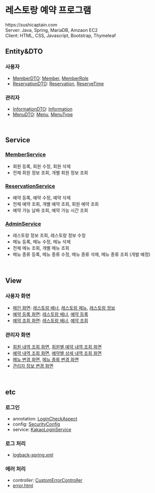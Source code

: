 <h1>레스토랑 예약 프로그램</h1>
https://sushicaptain.com <br>
Server: Java, Spring, MariaDB, Amzaon EC2 <br>
Client: HTML, CSS, Javascript, Bootstrap, Thymeleaf <br>

<h2>Entity&DTO</h2>
    <h3>사용자</h3>
    <ul>
        <li>
            <a href="/src/main/java/com/example/sushi/dto/user/MemberDTO.java">MemberDTO</a>:
            <a href="/src/main/java/com/example/sushi/entity/user/Member.java">Member</a>,
            <a href="/src/main/java/com/example/sushi/entity/user/MemberRole.java">MemberRole</a>
        </li>
        <li>
            <a href="/src/main/java/com/example/sushi/dto/user/ReservationDTO.java">ReservationDTO</a>:
            <a href="/src/main/java/com/example/sushi/entity/user/Reservation.java">Reservation</a>,
            <a href="/src/main/java/com/example/sushi/entity/user/ReserveTime.java">ReserveTime</a>
        </li>
    </ul>
    <h3>관리자</h3>
    <ul>
        <li>
            <a href="/src/main/java/com/example/sushi/dto/admin/InformationDTO.java">InformationDTO</a>:
            <a href="/src/main/java/com/example/sushi/entity/admin/Information.java">Information</a>
        </li>
        <li>
            <a href="/src/main/java/com/example/sushi/dto/admin/MenuDTO.java">MenuDTO</a>:
            <a href="/src/main/java/com/example/sushi/entity/admin/Menu.java">Menu</a>,
            <a href="/src/main/java/com/example/sushi/entity/admin/MenuType.java">MenuType</a>
        </li>
    </ul>
<br>

<h2>Service</h2>
    <h3><a href="/src/main/java/com/example/sushi/service/MemberServiceImpl.java">MemberService</a></h3>
    <ul>
        <li>회원 등록, 회원 수정, 회원 삭제</li>
        <li>전체 회원 정보 조회, 개별 회원 정보 조회</li>
    </ul>
    <h3><a href="/src/main/java/com/example/sushi/service/ReservationServiceImpl.java">ReservationService</a></h3>
    <ul>
        <li>예약 등록, 예약 수정, 예약 삭제</li>
        <li>전체 예약 조회, 개별 예약 조회, 회원 예약 조회</li>
        <li>예약 가능 날짜 조회, 예약 가능 시간 조회</li>
    </ul>
    <h3><a href="/src/main/java/com/example/sushi/service/AdminServiceImpl.java">AdminService</a></h3>
    <ul>
        <li>레스토랑 정보 조회, 레스토랑 정보 수정</li>
        <li>메뉴 등록, 메뉴 수정, 메뉴 삭제</li>
        <li>전체 메뉴 조회, 개별 메뉴 조회</li>
        <li>메뉴 종류 등록, 메뉴 종류 수정, 메뉴 종류 삭제, 메뉴 종류 조회 (개발 예정)</li>
    </ul>
<br>

<h2>View</h2>
    <h3>사용자 화면</h3>
    <ul>
        <li>
            <a href="/src/main/resources/templates/sushi/main.html">메인 화면</a>:
            <a href="/src/main/resources/templates/sushi/fragment/hero.html">레스토랑 배너</a>,
            <a href="/src/main/resources/templates/sushi/fragment/menu.html">레스토랑 메뉴</a>,
            <a href="/src/main/resources/templates/sushi/fragment/contact.html">레스토랑 정보</a>
        </li>
        <li>
            <a href="/src/main/resources/templates/sushi/register.html">예약 등록 화면</a>:
            <a href="/src/main/resources/templates/sushi/fragment/hero.html">레스토랑 배너</a>,
            <a href="/src/main/resources/templates/sushi/fragment/book.html">예약 등록</a>
        </li>
        <li>
            <a href="/src/main/resources/templates/sushi/list.html">예약 조회 화면</a>:
            <a href="/src/main/resources/templates/sushi/fragment/hero.html">레스토랑 배너</a>,
            <a href="/src/main/resources/templates/sushi/fragment/special.html">예약 조회</a>
        </li>
    </ul>
    <h3>관리자 화면</h3>
    <ul>
        <li>
            <a href="/src/main/resources/templates/admin/member.html">회원 내역 조회 화면</a>,
            <a href="/src/main/resources/templates/admin/list.html">회원별 예약 내역 조회 화면</a>
        </li>
        <li>
            <a href="/src/main/resources/templates/admin/reservation.html">예약 내역 조회 화면</a>,
            <a href="/src/main/resources/templates/admin/read.html">예약별 상세 내역 조회 화면</a>
        </li>
        <li>
            <a href="/src/main/resources/templates/admin/menu.html">메뉴 변경 화면</a>,
            <a href="/src/main/resources/templates/admin/menutype.html">메뉴 종류 변경 화면</a>
        </li>
        <li><a href="/src/main/resources/templates/admin/information.html">관리자 정보 변경 화면</a></li>
    </ul>
<br>    

<h2>etc</h2>
    <h3>로그인</h3>
    <ul>
        <li>annotation: <a href="/src/main/java/com/example/sushi/annotation/LoginCheckAspect.java">LoginCheckAspect</a></li>
        <li>config: <a href="/src/main/java/com/example/sushi/config/SecurityConfig.java">SecurityConfig</a></li>
        <li>service: <a href="/src/main/java/com/example/sushi/service/KakaoLoginService.java">KakaoLoginService</a></li>
    </ul>
    <h3>로그 처리</h3>
    <ul>
        <li><a href="/src/main/resources/logback-spring.xml">logback-spring.xml</a></li>
    </ul>
    <h3>에러 처리</h3>
    <ul>
        <li>controller: <a href="/src/main/java/com/example/sushi/controller/CustomErrorController.java">CustomErrorController</a></li>
        <li><a href="/src/main/resources/templates/error.html">error.html</a></li>
    </ul>
<br>
        
